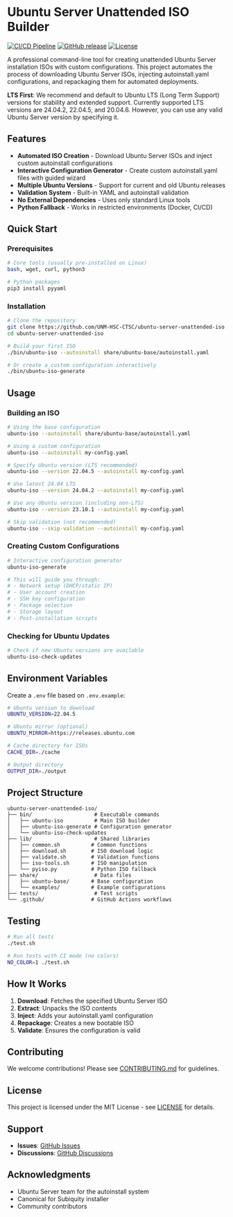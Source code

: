 # Ubuntu Server Unattended ISO Builder

[![CI/CD Pipeline](https://github.com/UNM-HSC-CTSC/ubuntu-server-unattended-iso/actions/workflows/ci.yml/badge.svg)](https://github.com/UNM-HSC-CTSC/ubuntu-server-unattended-iso/actions)
[![GitHub release](https://img.shields.io/github/release/UNM-HSC-CTSC/ubuntu-server-unattended-iso.svg)](https://github.com/UNM-HSC-CTSC/ubuntu-server-unattended-iso/releases)
[![License](https://img.shields.io/github/license/UNM-HSC-CTSC/ubuntu-server-unattended-iso.svg)](LICENSE)

A professional command-line tool for creating unattended Ubuntu Server installation ISOs with custom configurations. This project automates the process of downloading Ubuntu Server ISOs, injecting autoinstall.yaml configurations, and repackaging them for automated deployments.

**LTS First**: We recommend and default to Ubuntu LTS (Long Term Support) versions for stability and extended support. Currently supported LTS versions are 24.04.2, 22.04.5, and 20.04.6. However, you can use any valid Ubuntu Server version by specifying it.

## Features

- **Automated ISO Creation** - Download Ubuntu Server ISOs and inject custom autoinstall configurations
- **Interactive Configuration Generator** - Create custom autoinstall.yaml files with guided wizard
- **Multiple Ubuntu Versions** - Support for current and old Ubuntu releases
- **Validation System** - Built-in YAML and autoinstall validation
- **No External Dependencies** - Uses only standard Linux tools
- **Python Fallback** - Works in restricted environments (Docker, CI/CD)

## Quick Start

### Prerequisites

```bash
# Core tools (usually pre-installed on Linux)
bash, wget, curl, python3

# Python packages
pip3 install pyyaml
```

### Installation

```bash
# Clone the repository
git clone https://github.com/UNM-HSC-CTSC/ubuntu-server-unattended-iso.git
cd ubuntu-server-unattended-iso

# Build your first ISO
./bin/ubuntu-iso --autoinstall share/ubuntu-base/autoinstall.yaml

# Or create a custom configuration interactively
./bin/ubuntu-iso-generate
```

## Usage

### Building an ISO

```bash
# Using the base configuration
ubuntu-iso --autoinstall share/ubuntu-base/autoinstall.yaml

# Using a custom configuration
ubuntu-iso --autoinstall my-config.yaml

# Specify Ubuntu version (LTS recommended)
ubuntu-iso --version 22.04.5 --autoinstall my-config.yaml

# Use latest 24.04 LTS
ubuntu-iso --version 24.04.2 --autoinstall my-config.yaml

# Use any Ubuntu version (including non-LTS)
ubuntu-iso --version 23.10.1 --autoinstall my-config.yaml

# Skip validation (not recommended)
ubuntu-iso --skip-validation --autoinstall my-config.yaml
```

### Creating Custom Configurations

```bash
# Interactive configuration generator
ubuntu-iso-generate

# This will guide you through:
# - Network setup (DHCP/static IP)
# - User account creation
# - SSH key configuration
# - Package selection
# - Storage layout
# - Post-installation scripts
```

### Checking for Ubuntu Updates

```bash
# Check if new Ubuntu versions are available
ubuntu-iso-check-updates
```

## Environment Variables

Create a `.env` file based on `.env.example`:

```bash
# Ubuntu version to download
UBUNTU_VERSION=22.04.5

# Ubuntu mirror (optional)
UBUNTU_MIRROR=https://releases.ubuntu.com

# Cache directory for ISOs
CACHE_DIR=./cache

# Output directory
OUTPUT_DIR=./output
```

## Project Structure

```
ubuntu-server-unattended-iso/
├── bin/                    # Executable commands
│   ├── ubuntu-iso          # Main ISO builder
│   ├── ubuntu-iso-generate # Configuration generator
│   └── ubuntu-iso-check-updates
├── lib/                    # Shared libraries
│   ├── common.sh          # Common functions
│   ├── download.sh        # ISO download logic
│   ├── validate.sh        # Validation functions
│   ├── iso-tools.sh       # ISO manipulation
│   └── pyiso.py           # Python ISO fallback
├── share/                  # Data files
│   ├── ubuntu-base/       # Base configuration
│   └── examples/          # Example configurations
├── tests/                  # Test scripts
└── .github/               # GitHub Actions workflows
```

## Testing

```bash
# Run all tests
./test.sh

# Run tests with CI mode (no colors)
NO_COLOR=1 ./test.sh
```

## How It Works

1. **Download**: Fetches the specified Ubuntu Server ISO
2. **Extract**: Unpacks the ISO contents
3. **Inject**: Adds your autoinstall.yaml configuration
4. **Repackage**: Creates a new bootable ISO
5. **Validate**: Ensures the configuration is valid

## Contributing

We welcome contributions! Please see [CONTRIBUTING.md](CONTRIBUTING.md) for guidelines.

## License

This project is licensed under the MIT License - see [LICENSE](LICENSE) for details.

## Support

- **Issues**: [GitHub Issues](https://github.com/UNM-HSC-CTSC/ubuntu-server-unattended-iso/issues)
- **Discussions**: [GitHub Discussions](https://github.com/UNM-HSC-CTSC/ubuntu-server-unattended-iso/discussions)

## Acknowledgments

- Ubuntu Server team for the autoinstall system
- Canonical for Subiquity installer
- Community contributors